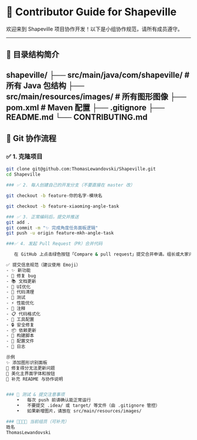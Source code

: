 # 👥 Contributor Guide for Shapeville

欢迎来到 Shapeville 项目协作开发！以下是小组协作规范，请所有成员遵守。

---

## 📁 目录结构简介
shapeville/
├── src/main/java/com/shapeville/  # 所有 Java 包结构
├── src/main/resources/images/     # 所有图形图像
├── pom.xml                        # Maven 配置
├── .gitignore
├── README.md
└── CONTRIBUTING.md
---

## 🚀 Git 协作流程

### ✅ 1. 克隆项目

```bash
git clone git@github.com:ThomasLewandovski/Shapeville.git
cd Shapeville

### ✅ 2. 每人创建自己的开发分支（不要直接在 master 改）

git checkout -b feature-你的名字-模块名

git checkout -b feature-xiaoming-angle-task

### ✅ 3. 正常编码后，提交并推送
git add .
git commit -m "✨ 完成角度任务面板逻辑"
git push -u origin feature-mkh-angle-task

###✅ 4. 发起 Pull Request（PR）合并代码

   在 GitHub 上点击绿色按钮「Compare & pull request」提交合并申请。组长或大家评审后通过。

✅ 提交信息规范（建议使用 Emoji）
- ✨ 新功能
- 🐛 修复 bug
- 📚 文档更新
- 🎨 UI优化
- 🧹 代码清理
- 🧪 测试
- ⚡️ 性能优化
- 📝 注释
- 📋 代码格式化
- 🔧 工具配置
- 🔒 安全修复
- 📦 依赖更新
- 🔧 构建脚本
- 🔧 配置文件
- 📝 日志

示例
✨ 添加图形识别面板
🐛 修复得分无法更新问题
🎨 美化主界面字体和按钮
📝 补充 README 与协作说明


### 🧪 测试 & 提交注意事项
	•	每次 push 前请确认能正常运行
	•	不要提交 .idea/ 或 target/ 等文件（由 .gitignore 管控）
	•	如果新增图片，请放在 src/main/resources/images/

### 👨‍👩‍👧‍👦 当前组员（可补充）
姓名
ThomasLewandovski
